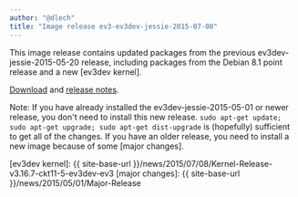 ```yaml
---
author: "@dlech"
title: "Image release ev3-ev3dev-jessie-2015-07-08"
---
```


This image release contains updated packages from the previous
ev3dev-jessie-2015-05-20 release, including packages from the Debian 8.1 point
release and a new [ev3dev kernel].

[Download] and [release notes].

Note: If you have already installed the ev3dev-jessie-2015-05-01 or newer release, you
don't need to install this new release.
`sudo apt-get update; sudo apt-get upgrade; sudo apt-get dist-upgrade`
is (hopefully) sufficient to get all of the changes. If you have an older release,
you need to install a new image because of some [major changes].

[Download]: https://github.com/ev3dev/ev3dev/releases/tag/ev3-ev3dev-jessie-2015-07-08
[release notes]: https://github.com/ev3dev/ev3dev/blob/master/release-notes/ev3-ev3dev-jessie-2015-07-08.img-release-notes.md
[ev3dev kernel]: {{ site-base-url }}/news/2015/07/08/Kernel-Release-v3.16.7-ckt11-5-ev3dev-ev3
[major changes]: {{ site-base-url }}/news/2015/05/01/Major-Release

